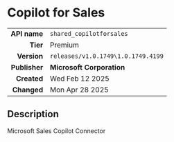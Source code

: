 # Copilot for Sales
| | |
|-:|-|
|**API name**|`shared_copilotforsales`|
|**Tier**|Premium|
|**Version**|`releases/v1.0.1749\1.0.1749.4199`|
|**Publisher**|**Microsoft Corporation**|
|**Created**|Wed Feb 12 2025|
|**Changed**|Mon Apr 28 2025|

## Description
Microsoft Sales Copilot Connector
